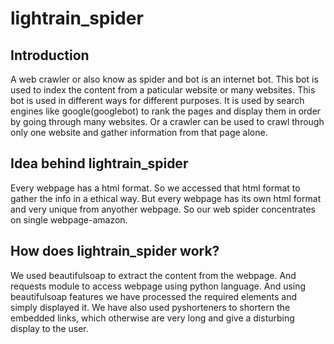 # lightrain_spider

## Introduction
A web crawler or also know as spider and bot is an internet bot. This bot is used to index the content from a paticular website or many websites. This bot is used in different ways for different purposes. It is used by search engines like google(googlebot) to rank the pages and display them in order by going through many websites. Or a crawler can be used to crawl through only one website and gather information from that page alone.

## Idea behind lightrain_spider
Every webpage has a html format. So we accessed that html format to gather the info in a ethical way. But every webpage has its own html format and very unique from anyother webpage. So our web spider concentrates on single webpage-amazon.

## How does lightrain_spider work?
We used beautifulsoap to extract the content from the webpage. And requests module to access webpage using python language. And using beautifulsoap features we have processed the required elements and simply displayed it. We have also used pyshorteners to shortern the embedded links, which otherwise are very long and give a disturbing display to the user.

